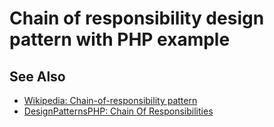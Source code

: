 # Chain of responsibility design pattern with PHP example

## See Also

* [Wikipedia: Chain-of-responsibility pattern](https://en.wikipedia.org/wiki/Chain-of-responsibility_pattern)
* [DesignPatternsPHP: Chain Of Responsibilities](http://designpatternsphp.readthedocs.io/en/latest/Behavioral/ChainOfResponsibilities/README.html)
